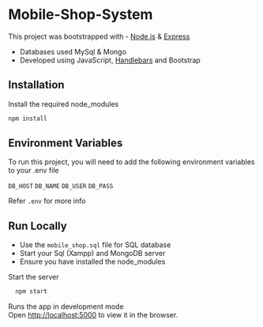 # Mobile-Shop-System
This project was bootstrapped with - [Node.js](https://nodejs.org/en/docs/) & [Express](https://expressjs.com/en/guide/routing.html)

- Databases used MySql & Mongo  
- Developed using JavaScript, [Handlebars](https://handlebarsjs.com/guide/#what-is-handlebars) and Bootstrap

## Installation

Install the required node_modules

```bash
npm install
```
    
## Environment Variables

To run this project, you will need to add the following environment variables to your .env file

`DB_HOST`
`DB_NAME`
`DB_USER`
`DB_PASS`

Refer `.env` for more info

## Run Locally


- Use the `mobile_shop.sql` file for SQL database
- Start your Sql (Xampp) and MongoDB server
- Ensure you have installed the node_modules

Start the server

```bash
  npm start
```
Runs the app in development mode  
Open [http://localhost:5000]() to view it in the browser.

